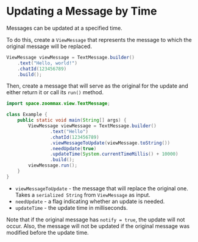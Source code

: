 # Updating a Message by Time

Messages can be updated at a specified time.

To do this, create a `ViewMessage` that represents the message to which the original message will be replaced.

```java
ViewMessage viewMessage = TextMessage.builder()
    .text("Hello, world!")
    .chatId(123456789)
    .build();
```

Then, create a message that will serve as the original for the update and either return it or call its `run()` method.

```java
import space.zoommax.view.TextMessage;

class Example {
    public static void main(String[] args) {
        ViewMessage viewMessage = TextMessage.builder()
                .text("Hello")
                .chatId(123456789)
                .viewMessageToUpdate(viewMessage.toString())
                .needUpdate(true)
                .updateTime(System.currentTimeMillis() + 10000)
                .build();
        viewMessage.run();
    }
} 
```

- `viewMessageToUpdate` - the message that will replace the original one. Takes a `serialized String` from `ViewMessage` as input.
- `needUpdate` - a flag indicating whether an update is needed.
- `updateTime` - the update time in milliseconds.

Note that if the original message has `notify = true`, the update will not occur. Also, the message will not be updated if the original message was modified before the update time.